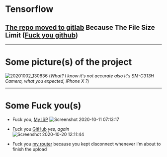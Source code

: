 # Tensorflow

## [**The repo moved to gitlab**](https://gitlab.com/EsmailELBoBDev2/Tensorflow-Cancer-Object-Detection) Because The File Size Limit ([Fuck you github](https://docs.github.com/en/free-pro-team@latest/github/managing-large-files/about-git-large-file-storage))
___
# Some picture(s) of the project 
![20201002_130836](https://user-images.githubusercontent.com/28893833/95814185-0d658580-0d1a-11eb-9bb6-997d7d082d4f.jpg) (*What? I know it's not accurate also It's SM-G313H Camera, what you expected, iPhone X ?*)
____
# Some Fuck you(s)
* Fuck you, [My ISP](http://te.eg/) ![Screenshot 2020-10-11 07:13:17](https://user-images.githubusercontent.com/28893833/95814079-c7a8bd00-0d19-11eb-98f7-c6fea380cf2c.png) 

* Fuck you [GitHub](http://github.com/) *yes, again* <br> ![Screenshot 2020-10-20 12:11:44](https://user-images.githubusercontent.com/28893833/96572714-78402f00-12cd-11eb-82e0-47c266adbd10.png)

* Fuck you [my router](http://te.eg/) because you kept disconnect whenever i'm about to finish the upload
